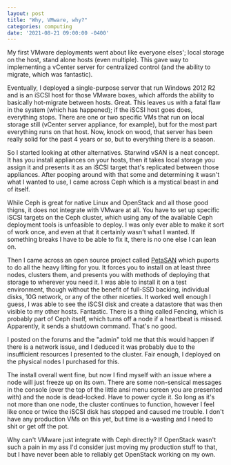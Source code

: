 ```yaml
---
layout: post
title: "Why, VMware, why?"
categories: computing
date: '2021-08-21 09:00:00 -0400'
---
```

My first VMware deployments went about like everyone elses'; local storage on the host, stand alone hosts (even 
multiple). This gave way to implementing a vCenter server for centralized control (and the ability to migrate, 
which was fantastic). 

Eventually, I deployed a single-purpose server that run Windows 2012 R2 and is an iSCSI 
host for those VMware boxes, which affords the ability to basically hot-migrate between hosts. Great. This 
leaves us with a fatal flaw in the system (which has happened); if the iSCSI host goes does, everything stops. 
There are one or two specific VMs that run on local storage still (vCenter server appliance, for example), but 
for the most part everything runs on that host. Now, knock on wood, that server has been really solid for the 
past 4 years or so, but to everything there is a season. 

So I started looking at other alternatives. Starwind vSAN is a neat concept. It has you install appliances on 
your hosts, then it takes local storage you assign it and presents it as an iSCSI target that's replicated 
between those appliances. After pooping around with that some and determining it wasn't what I wanted to use, I 
came across Ceph which is a mystical beast in and of itself. 

While Ceph is great for native Linux and OpenStack and all those good thigns, it does not integrate with VMware 
at all. You have to set up specific iSCSI targets on the Ceph cluster, which using any of the available Ceph 
deployment tools is unfeasible to deploy. I was only ever able to make it sort of work once, and even at that it 
certainly wasn't what I wanted. If something breaks I have to be able to fix it, there is no one else I can lean 
on. 

Then I came across an open source project called [PetaSAN](http://petasan.org) which puports to do all the heavy 
lifting for you. It forces you to install on at least three nodes, clusters them, and presents you with methods 
of deploying that storage to wherever you need it. I was able to install it on a test environment, though 
without the benefit of full-SSD backing, individual disks, 10G network, or any of the other niceties. It worked 
well enough I guess, I was able to see the iSCSI disk and create a datastore that was then visible to my other 
hosts. Fantastic. There is a thing called Fencing, which is probably part of Ceph itself, which turns off a node 
if a heartbeat is missed. Apparently, it sends a shutdown command. That's no good. 

I posted on the forums and the "admin" told me that this would happen if there is a network issue, and I deduced 
it was probably due to the insufficient resources I presented to the cluster. Fair enough, I deployed on the 
physical nodes I purchased for this. 

The install overall went fine, but now I find myself with an issue where a node will just freeze up on its own. 
There are some non-sensical messages in the console (over the top of the little ansi menu screen you are 
presented with) and the node is dead-locked. Have to power cycle it. So long as it's not more than one node, the 
cluster continues to function, however I feel like once or twice the iSCSI disk has stopped and caused me 
trouble. I don't have any production VMs on this yet, but time is a-wasting and I need to shit or get off the 
pot. 

Why can't VMware just integrate with Ceph directly? If OpenStack wasn't such a pain in my ass I'd consider just 
moving my production stuff to that, but I have never been able to reliably get OpenStack working on my own. 

